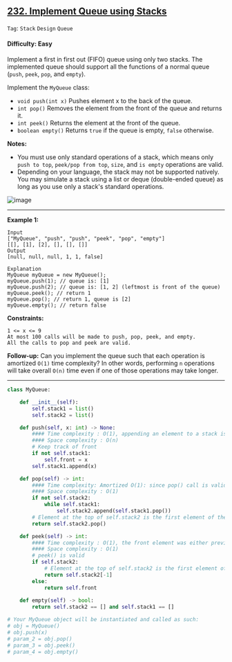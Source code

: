 ## [232. Implement Queue using Stacks](https://leetcode.com/problems/implement-queue-using-stacks/)

```Tag```: ```Stack```  ```Design```  ```Queue```

#### Difficulty: Easy

Implement a first in first out (FIFO) queue using only two stacks. The implemented queue should support all the functions of a normal queue (```push```, ```peek```, ```pop```, and ```empty```).

Implement the ```MyQueue``` class:

- ```void push(int x)``` Pushes element x to the back of the queue.
- ```int pop()``` Removes the element from the front of the queue and returns it.
- ```int peek()``` Returns the element at the front of the queue.
- ```boolean empty()``` Returns ```true``` if the queue is empty, ```false``` otherwise.

__Notes:__

- You must use only standard operations of a stack, which means only ```push to top```, ```peek/pop from top```, ```size```, and ```is empty``` operations are valid.
- Depending on your language, the stack may not be supported natively. You may simulate a stack using a list or deque (double-ended queue) as long as you use only a stack's standard operations.
 
![image](https://user-images.githubusercontent.com/35042430/209283427-5c1c14ae-aa84-4430-bfec-03f5b54d12f2.png)

---

__Example 1:__
```
Input
["MyQueue", "push", "push", "peek", "pop", "empty"]
[[], [1], [2], [], [], []]
Output
[null, null, null, 1, 1, false]

Explanation
MyQueue myQueue = new MyQueue();
myQueue.push(1); // queue is: [1]
myQueue.push(2); // queue is: [1, 2] (leftmost is front of the queue)
myQueue.peek(); // return 1
myQueue.pop(); // return 1, queue is [2]
myQueue.empty(); // return false
``` 

__Constraints:__
```
1 <= x <= 9
At most 100 calls will be made to push, pop, peek, and empty.
All the calls to pop and peek are valid.
```

__Follow-up:__ Can you implement the queue such that each operation is amortized ```O(1)``` time complexity? In other words, performing ```n``` operations will take overall ```O(n)``` time even if one of those operations may take longer.

---

```Python
class MyQueue:

    def __init__(self):
        self.stack1 = list()
        self.stack2 = list()

    def push(self, x: int) -> None:
        #### Time complexity : O(1), appending an element to a stack is an O(1) operation.
        #### Space complexity : O(n)
        # Keep track of front
        if not self.stack1:
            self.front = x
        self.stack1.append(x)

    def pop(self) -> int:
        #### Time complexity: Amortized O(1): since pop() call is valid, self.stack2 is only empty until the first pop() call, and take O(N) time for the operations to build the stack. After that, the time complexity is O(1)
        #### Space complexity : O(1)
        if not self.stack2:
            while self.stack1:
                self.stack2.append(self.stack1.pop())
        # Element at the top of self.stack2 is the first element of the queue                
        return self.stack2.pop()

    def peek(self) -> int:
        #### Time complexity : O(1), the front element was either previously calculated or returned as a top element of stack self.stack2
        #### Space complexity : O(1)
        # peek() is valid
        if self.stack2:
            # Element at the top of self.stack2 is the first element of the queue
            return self.stack2[-1]
        else:
            return self.front
        
    def empty(self) -> bool:
        return self.stack2 == [] and self.stack1 == []  

# Your MyQueue object will be instantiated and called as such:
# obj = MyQueue()
# obj.push(x)
# param_2 = obj.pop()
# param_3 = obj.peek()
# param_4 = obj.empty()

```


